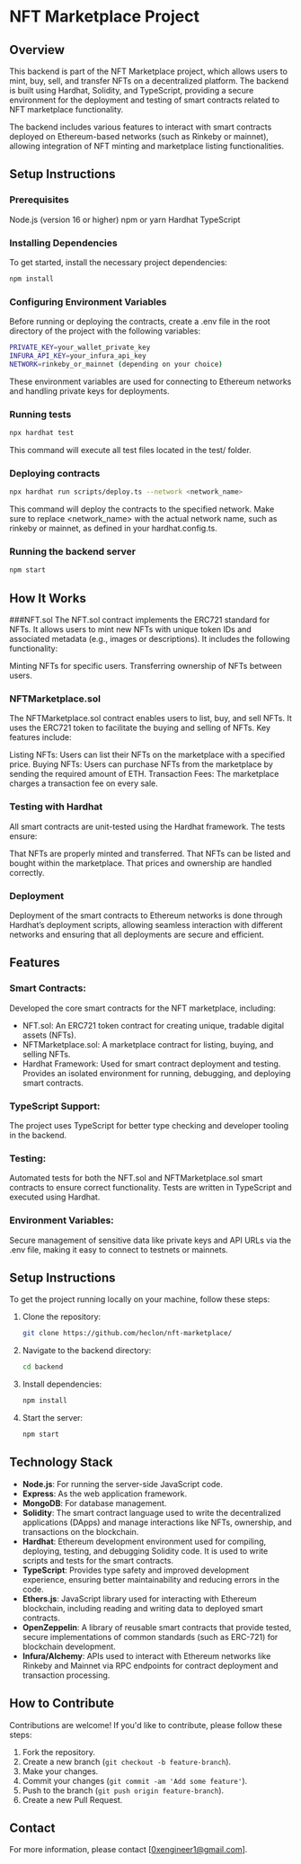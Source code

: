 # NFT Marketplace Project

## Overview

This backend is part of the NFT Marketplace project, which allows users to mint, buy, sell, and transfer NFTs on a decentralized platform. The backend is built using Hardhat, Solidity, and TypeScript, providing a secure environment for the deployment and testing of smart contracts related to NFT marketplace functionality.

The backend includes various features to interact with smart contracts deployed on Ethereum-based networks (such as Rinkeby or mainnet), allowing integration of NFT minting and marketplace listing functionalities.

## Setup Instructions

### Prerequisites

Node.js (version 16 or higher)
npm or yarn
Hardhat
TypeScript

### Installing Dependencies

To get started, install the necessary project dependencies:

```bash
npm install
```

### Configuring Environment Variables

Before running or deploying the contracts, create a .env file in the root directory of the project with the following variables:

```bash
PRIVATE_KEY=your_wallet_private_key
INFURA_API_KEY=your_infura_api_key
NETWORK=rinkeby_or_mainnet (depending on your choice)
```

These environment variables are used for connecting to Ethereum networks and handling private keys for deployments.

### Running tests

```bash
npx hardhat test
```

This command will execute all test files located in the test/ folder.

### Deploying contracts

```bash
npx hardhat run scripts/deploy.ts --network <network_name>

```

This command will deploy the contracts to the specified network.
Make sure to replace <network_name> with the actual network name, such as rinkeby or mainnet, as defined in your hardhat.config.ts.

### Running the backend server

```bash
npm start
```

## How It Works

###NFT.sol
The NFT.sol contract implements the ERC721 standard for NFTs. It allows users to mint new NFTs with unique token IDs and associated metadata (e.g., images or descriptions). It includes the following functionality:

Minting NFTs for specific users.
Transferring ownership of NFTs between users.

### NFTMarketplace.sol

The NFTMarketplace.sol contract enables users to list, buy, and sell NFTs. It uses the ERC721 token to facilitate the buying and selling of NFTs. Key features include:

Listing NFTs: Users can list their NFTs on the marketplace with a specified price.
Buying NFTs: Users can purchase NFTs from the marketplace by sending the required amount of ETH.
Transaction Fees: The marketplace charges a transaction fee on every sale.

### Testing with Hardhat

All smart contracts are unit-tested using the Hardhat framework. The tests ensure:

That NFTs are properly minted and transferred.
That NFTs can be listed and bought within the marketplace.
That prices and ownership are handled correctly.

### Deployment

Deployment of the smart contracts to Ethereum networks is done through Hardhat’s deployment scripts, allowing seamless interaction with different networks and ensuring that all deployments are secure and efficient.

## Features

### Smart Contracts:

Developed the core smart contracts for the NFT marketplace, including:

- NFT.sol: An ERC721 token contract for creating unique, tradable digital assets (NFTs).
- NFTMarketplace.sol: A marketplace contract for listing, buying, and selling NFTs.
- Hardhat Framework: Used for smart contract deployment and testing. Provides an isolated environment for running, debugging, and deploying smart contracts.

### TypeScript Support:

The project uses TypeScript for better type checking and developer tooling in the backend.

### Testing:

Automated tests for both the NFT.sol and NFTMarketplace.sol smart contracts to ensure correct functionality. Tests are written in TypeScript and executed using Hardhat.

### Environment Variables:

Secure management of sensitive data like private keys and API URLs via the .env file, making it easy to connect to testnets or mainnets.

## Setup Instructions

To get the project running locally on your machine, follow these steps:

1. Clone the repository:
   ```bash
   git clone https://github.com/heclon/nft-marketplace/
   ```
2. Navigate to the backend directory:
   ```bash
   cd backend
   ```
3. Install dependencies:
   ```bash
   npm install
   ```
4. Start the server:
   ```bash
   npm start
   ```

## Technology Stack

- **Node.js**: For running the server-side JavaScript code.
- **Express**: As the web application framework.
- **MongoDB**: For database management.
- **Solidity**: The smart contract language used to write the decentralized applications (DApps) and manage interactions like NFTs, ownership, and transactions on the blockchain.
- **Hardhat**: Ethereum development environment used for compiling, deploying, testing, and debugging Solidity code. It is used to write scripts and tests for the smart contracts.
- **TypeScript**: Provides type safety and improved development experience, ensuring better maintainability and reducing errors in the code.
- **Ethers.js**: JavaScript library used for interacting with Ethereum blockchain, including reading and writing data to deployed smart contracts.
- **OpenZeppelin**: A library of reusable smart contracts that provide tested, secure implementations of common standards (such as ERC-721) for blockchain development.
- **Infura/Alchemy**: APIs used to interact with Ethereum networks like Rinkeby and Mainnet via RPC endpoints for contract deployment and transaction processing.

## How to Contribute

Contributions are welcome! If you'd like to contribute, please follow these steps:

1. Fork the repository.
2. Create a new branch (`git checkout -b feature-branch`).
3. Make your changes.
4. Commit your changes (`git commit -am 'Add some feature'`).
5. Push to the branch (`git push origin feature-branch`).
6. Create a new Pull Request.

## Contact

For more information, please contact [0xengineer1@gmail.com].
